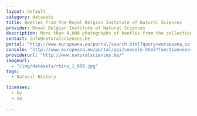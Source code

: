 ```yaml
---
layout: default
category: datasets
title: Beetles from the Royal Belgian Institute of Natural Sciences
provider: Royal Belgian Institute of Natural Sciences
description: More than 4,000 photographs of beetles from the collections of the  Royal Belgian Institute of Natural Sciences. In English with Latin species names.
contact: info@naturalsciences.be
portal: "http://www.europeana.eu/portal/search.html?query=europeana_collectionName%3A11625*&rows=12" 
console: "http://www.europeana.eu/portal/api/console.html?function=search&query=europeana_collectionName%3A11625*&rows=12"
providerurl: "http://www.naturalsciences.be/"
imageurl: 
  - "/img/datasets/rbins_1_800.jpg"
tags:
  - Natural History

licenses:
  - by
  - sa 
      
---
```

